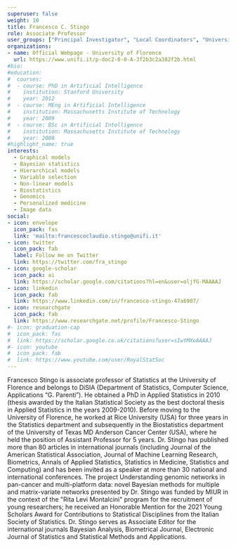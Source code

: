 ```yaml
---
superuser: false
weight: 10
title: Francesco C. Stingo
role: Associate Professor
user_groups: ["Principal Investigator", "Local Coordinators", "University of Florence"]
organizations:
- name: Official Webpage - University of Florence 
  url: https://www.unifi.it/p-doc2-0-0-A-3f2b3c2a382f2b.html
#bio:
#education:
#  courses:
#  - course: PhD in Artificial Intelligence
#    institution: Stanford University
#    year: 2012
#  - course: MEng in Artificial Intelligence
#    institution: Massachusetts Institute of Technology
#    year: 2009
#  - course: BSc in Artificial Intelligence
#    institution: Massachusetts Institute of Technology
#    year: 2008
#highlight_name: true
interests:
  - Graphical models
  - Bayesian statistics
  - Hierarchical models
  - Variable selection
  - Non-linear models
  - Biostatistics
  - Genomics
  - Personalized medicine
  - Image data
social:
- icon: envelope
  icon_pack: fas
  link: 'mailto:francescoclaudio.stingo@unifi.it'
- icon: twitter
  icon_pack: fab
  label: Follow me on Twitter
  link: https://twitter.com/fra_stingo
- icon: google-scholar
  icon_pack: ai
  link: https://scholar.google.com/citations?hl=en&user=oljfG-MAAAAJ
- icon: linkedin
  icon_pack: fab
  link: https://www.linkedin.com/in/francesco-stingo-47a6907/
- icon: researchgate
  icon_pack: fab
  link: https://www.researchgate.net/profile/Francesco-Stingo
#- icon: graduation-cap
#  icon_pack: fas
#  link: https://scholar.google.co.uk/citations?user=sIwtMXoAAAAJ
#- icon: youtube
#  icon_pack: fab
#  link: https://www.youtube.com/user/RoyalStatSoc
---
```


Francesco Stingo is associate professor of Statistics at the University of Florence and belongs to DiSIA (Department of Statistics, Computer Science, Applications “G. Parenti”). He obtained a PhD in Applied Statistics in 2010 (thesis awarded by the Italian Statistical Society as the best doctoral thesis in Applied Statistics in the years 2009-2010). Before moving to the University of Florence, he worked at Rice University (USA) for three years in the Statistics department and subsequently in the Biostatistics department of the University of Texas MD Anderson Cancer Center (USA), where he held the position of Assistant Professor for 5 years. Dr. Stingo has published more than 80 articles in international journals (including Journal of the American Statistical Association, Journal of Machine Learning Research, Biometrics, Annals of Applied Statistics, Statistics in Medicine, Statistics and Computing) and has been invited as a speaker at more than 30 national and international conferences. The project Understanding genomic networks in pan-cancer and multi-platform data: novel Bayesian methods for multiple and matrix-variate networks presented by Dr. Stingo was funded by MIUR in the context of the "Rita Levi Montalcini" program for the recruitment of young researchers; he received an Honorable Mention for the 2021 Young Scholars Award for Contributions to Statistical Disciplines from the Italian Society of Statistics. Dr. Stingo serves as Associate Editor for the international journals Bayesian Analysis, Biometrical Journal, Electronic Journal of Statistics and Statistical Methods and Applications.


